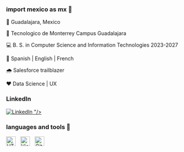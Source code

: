 ### import mexico as mx 🌵





📍 Guadalajara, Mexico 


🐏 Tecnologico de Monterrey Campus Guadalajara


💻 B. S. in Computer Science and Information Technologies 2023-2027


👅 Spanish | English | French


🌧 Salesforce trailblazer


❤️ Data Science | UX

### LinkedIn

<p align="left">
  <a href="https://www.linkedin.com/in/joaquin-hiroki-campos-kishi/">
    <img alt="LinkedIn" title="Take a look at my LinkedIn"
            <img src="https://cdn.jsdelivr.net/gh/devicons/devicon/icons/linkedin/linkedin-original-wordmark.svg" />
          "/></a>
</p>

### languages and tools 🧰

<img align="left" alt="HTML5" width="26px" src="https://cdn.jsdelivr.net/gh/devicons/devicon/icons/html5/html5-original.svg" style="padding-right:10px;" />
<img align="left" alt="Visual Studio Code" width="26px" src="https://cdn.jsdelivr.net/gh/devicons/devicon/icons/vscode/vscode-original.svg" style="padding-right:10px;" /> 
<img align="left" alt="Git" width="26px" src="https://cdn.jsdelivr.net/gh/devicons/devicon/icons/git/git-original.svg" style="padding-right:10px;" />



            
